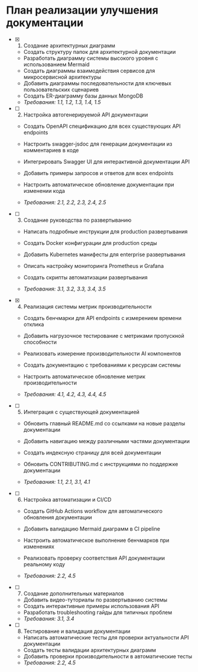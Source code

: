 # План реализации улучшения документации

- [x] 1. Создание архитектурных диаграмм






  - Создать структуру папок для архитектурной документации
  - Разработать диаграмму системы высокого уровня с использованием Mermaid
  - Создать диаграммы взаимодействия сервисов для микросервисной архитектуры
  - Добавить диаграммы последовательности для ключевых пользовательских сценариев
  - Создать ER-диаграмму базы данных MongoDB
  - _Требования: 1.1, 1.2, 1.3, 1.4, 1.5_





- [ ] 2. Настройка автогенерируемой API документации
  - Создать OpenAPI спецификацию для всех существующих API endpoints
  - Настроить swagger-jsdoc для генерации документации из комментариев в коде
  - Интегрировать Swagger UI для интерактивной документации API
  - Добавить примеры запросов и ответов для всех endpoints


  - Настроить автоматическое обновление документации при изменении кода


  - _Требования: 2.1, 2.2, 2.3, 2.4, 2.5_

- [ ] 3. Создание руководства по развертыванию
  - Написать подробные инструкции для production развертывания
  - Создать Docker конфигурации для production среды


  - Добавить Kubernetes манифесты для enterprise развертывания
  - Описать настройку мониторинга Prometheus и Grafana
  - Создать скрипты автоматизации развертывания
  - _Требования: 3.1, 3.2, 3.3, 3.4, 3.5_

- [x] 4. Реализация системы метрик производительности


  - Создать бенчмарки для API endpoints с измерением времени отклика
  - Добавить нагрузочное тестирование с метриками пропускной способности
  - Реализовать измерение производительности AI компонентов
  - Создать документацию с требованиями к ресурсам системы
  - Настроить автоматическое обновление метрик производительности




  - _Требования: 4.1, 4.2, 4.3, 4.4, 4.5_

- [ ] 5. Интеграция с существующей документацией
  - Обновить главный README.md со ссылками на новые разделы документации


  - Добавить навигацию между различными частями документации

  - Создать индексную страницу для всей документации
  - Обновить CONTRIBUTING.md с инструкциями по поддержке документации
  - _Требования: 1.1, 2.1, 3.1, 4.1_


- [ ] 6. Настройка автоматизации и CI/CD
  - Создать GitHub Actions workflow для автоматического обновления документации
  - Добавить валидацию Mermaid диаграмм в CI pipeline
  - Настроить автоматическое выполнение бенчмарков при изменениях

  - Реализовать проверку соответствия API документации реальному коду
  - _Требования: 2.2, 4.5_

- [ ] 7. Создание дополнительных материалов
  - Добавить видео-туториалы по развертыванию системы
  - Создать интерактивные примеры использования API
  - Разработать troubleshooting гайды для типичных проблем
  - _Требования: 3.1, 3.4_

- [ ] 8. Тестирование и валидация документации
  - Написать автоматические тесты для проверки актуальности API документации
  - Создать тесты валидации архитектурных диаграмм
  - Добавить проверки производительности в автоматические тесты
  - _Требования: 2.2, 4.5_